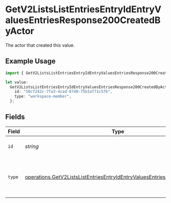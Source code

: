 # GetV2ListsListEntriesEntryIdEntryValuesEntriesResponse200CreatedByActor

The actor that created this value.

## Example Usage

```typescript
import { GetV2ListsListEntriesEntryIdEntryValuesEntriesResponse200CreatedByActor } from "attio-js/models/operations";

let value:
  GetV2ListsListEntriesEntryIdEntryValuesEntriesResponse200CreatedByActor = {
    id: "50cf242c-7fa3-4cad-87d0-75b1af71c57b",
    type: "workspace-member",
  };
```

## Fields

| Field                                                                                                                                                                | Type                                                                                                                                                                 | Required                                                                                                                                                             | Description                                                                                                                                                          |
| -------------------------------------------------------------------------------------------------------------------------------------------------------------------- | -------------------------------------------------------------------------------------------------------------------------------------------------------------------- | -------------------------------------------------------------------------------------------------------------------------------------------------------------------- | -------------------------------------------------------------------------------------------------------------------------------------------------------------------- |
| `id`                                                                                                                                                                 | *string*                                                                                                                                                             | :heavy_minus_sign:                                                                                                                                                   | An ID to identify the actor.                                                                                                                                         |
| `type`                                                                                                                                                               | [operations.GetV2ListsListEntriesEntryIdEntryValuesEntriesResponse200Type](../../models/operations/getv2listslistentriesentryidentryvaluesentriesresponse200type.md) | :heavy_minus_sign:                                                                                                                                                   | The type of actor. [Read more information on actor types here](/docs/actors).                                                                                        |
